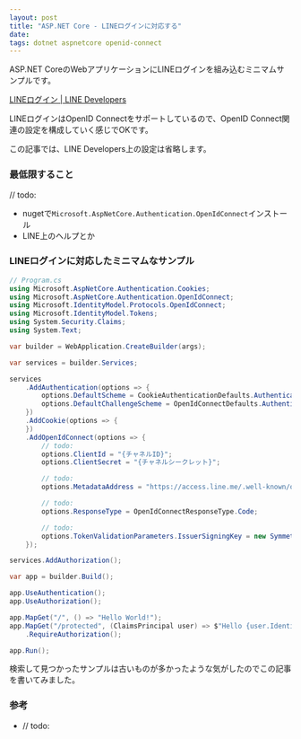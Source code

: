 ```yaml
---
layout: post
title: "ASP.NET Core - LINEログインに対応する"
date: 
tags: dotnet aspnetcore openid-connect
---
```


ASP.NET CoreのWebアプリケーションにLINEログインを組み込むミニマムサンプルです。

[LINEログイン | LINE Developers](https://developers.line.biz/ja/services/line-login/)

LINEログインはOpenID Connectをサポートしているので、OpenID Connect関連の設定を構成していく感じでOKです。

この記事では、LINE Developers上の設定は省略します。

### 最低限すること

// todo:
- nugetで`Microsoft.AspNetCore.Authentication.OpenIdConnect`インストール
- LINE上のヘルプとか

### LINEログインに対応したミニマムなサンプル


```csharp
// Program.cs
using Microsoft.AspNetCore.Authentication.Cookies;
using Microsoft.AspNetCore.Authentication.OpenIdConnect;
using Microsoft.IdentityModel.Protocols.OpenIdConnect;
using Microsoft.IdentityModel.Tokens;
using System.Security.Claims;
using System.Text;

var builder = WebApplication.CreateBuilder(args);

var services = builder.Services;

services
	.AddAuthentication(options => {
		options.DefaultScheme = CookieAuthenticationDefaults.AuthenticationScheme;
		options.DefaultChallengeScheme = OpenIdConnectDefaults.AuthenticationScheme;
	})
	.AddCookie(options => {
	})
	.AddOpenIdConnect(options => {
		// todo:
		options.ClientId = "{チャネルID}";
		options.ClientSecret = "{チャネルシークレット}";

		// todo:
		options.MetadataAddress = "https://access.line.me/.well-known/openid-configuration";

		// todo:
		options.ResponseType = OpenIdConnectResponseType.Code;

		// todo:
		options.TokenValidationParameters.IssuerSigningKey = new SymmetricSecurityKey(Encoding.ASCII.GetBytes(options.ClientSecret));
	});

services.AddAuthorization();

var app = builder.Build();

app.UseAuthentication();
app.UseAuthorization();

app.MapGet("/", () => "Hello World!");
app.MapGet("/protected", (ClaimsPrincipal user) => $"Hello {user.Identity?.Name}!")
	.RequireAuthorization();

app.Run();
```

検索して見つかったサンプルは古いものが多かったような気がしたのでこの記事を書いてみました。

### 参考
- // todo:

